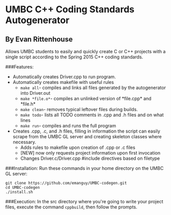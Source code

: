 # UMBC C++ Coding Standards Autogenerator
## By Evan Rittenhouse
Allows UMBC students to easily and quickly create C or C++ projects with a single script according to the Spring 2015 C++ coding standards.

###Features:
* Automatically creates Driver.cpp to run program.
* Automatically creates makefile with useful rules
  * ```make all```- compiles and links all files generated by the autogenerator into Driver.out
  * ```make *file.o*```- compiles an unlinked version of \*file.cpp\* and \*file.h\*
  * ```make clean```- removes typical leftover files during builds.
  * ```make todo```- lists all TODO comments in .cpp and .h files and on what lines
  * ```make run```- compiles and runs the full program
* Creates .cpp, .c, and .h files, filling in information the script can easily scrape from the UMBC GL server and creating skeleton classes where necessary.
  * Adds rules to makefile upon creation of .cpp or .c files
  * [NEW] now only requests project information upon first invocation
  * Changes Driver.c/Driver.cpp #include directives based on filetype

###Installation:
Run these commands in your home directory on the UMBC GL server:
```
git clone https://github.com/emanguy/UMBC-codegen.git
cd UMBC-codegen
./install.sh
```

###Execution:
In the src directory where you're going to write your project files, execute the command ```cppbuild```, then follow the prompts.
